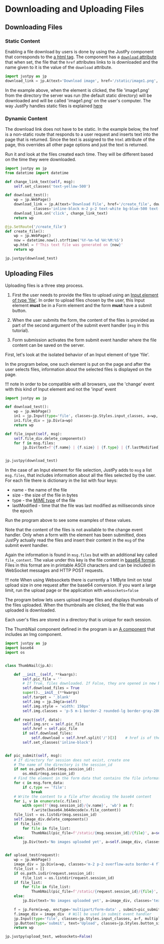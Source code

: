 # Downloading and Uploading Files

## Downloading Files

### Static Content

Enabling a file download by users is done by using the JustPy component that corresponds to the [a html tag](https://developer.mozilla.org/en-US/docs/Web/HTML/Element/a). The component has a [`download` attribute](https://developer.mozilla.org/en-US/docs/Web/HTML/Element/a#Attributes) that when set, the file that the `href` attributes links to is downloaded and the name given to it is the value of the `download` attribute.

```python
import justpy as jp
download_link = jp.A(text='Download image', href='/static/image1.png', download='image1.png')
```

In the example above, when the element is clicked, the file 'image1.png' from the directory the server was run (the default static directory) will be downloaded and will be called 'image1.png' on the user's computer. The way JustPy handles static files is explained [here](../static)

### Dynamic Content

The download link does not have to be static. In the example below, the href is a non-static route that responds to a user request and inserts text into the page that is returned. Since the text is assigned to the `html` attribute of the page, this overrides all other page options and just the text is returned. 

Run it and look at the files created each time. They will be different based on the time they were downloaded.

```python
import justpy as jp
from datetime import datetime

def change_link_text(self, msg):
    self.set_classes('text-yellow-500')

def download_test():
    wp = jp.WebPage()
    download_link = jp.A(text='Download File', href='/create_file', download='text_file.txt', a=wp,
             classes='inline-block m-2 p-2 text-white bg-blue-500 text-2xl')
    download_link.on('click', change_link_text)
    return wp

@jp.SetRoute('/create_file')
def create_file():
    wp = jp.WebPage()
    now = datetime.now().strftime('%Y-%m-%d %H:%M:%S')
    wp.html = f'This text file was generated on {now}'
    return wp

jp.justpy(download_test)

```
 
## Uploading Files 

Uploading files is a three step process.

1) First the user needs to provide the files to upload using an [Input element of type 'file'](https://developer.mozilla.org/en-US/docs/Web/HTML/Element/input/file). In order to upload files chosen by the user, this Input element **must** be in a Form element and the form **must** have a submit button.

2) When the user submits the form, the content of the files is provided as part of the second argument of the submit event handler (`msg` in this tutorial).

3) Form submission activates the form submit event handler where the file content can be saved on the server.

First, let's look at the isolated behavior of an Input element of type 'file'.

In the program below, one such element is put on the page and after the user selects files, information about the selected files is displayed on the page.

!!! note
    In order to be compatible with all browsers, use the 'change' event with this kind of Input element and not the 'input' event


```python
import justpy as jp

def download_test():
    wp = jp.WebPage()
    in1 = jp.Input(type='file', classes=jp.Styles.input_classes, a=wp, multiple=True, change=file_input)
    in1.file_div = jp.Div(a=wp)
    return wp

def file_input(self, msg):
    self.file_div.delete_components()
    for f in msg.files:
        jp.Div(text=f'{f.name} | {f.size} | {f.type} | {f.lastModified}', a=self.file_div, classes='font-mono m-1 p-2')


jp.justpy(download_test)

```

In the case of an Input element for file selection, JustPy adds to `msg` a list `msg.files`, that includes information about all the files selected by the user. For each file there is dictionary in the list with four keys:

* name - the name of the file
* size - the size of the file in bytes
* type - the [MIME type](https://developer.mozilla.org/en-US/docs/Web/HTTP/Basics_of_HTTP/MIME_types) of the file
* lastModified - time that the file was last modified as milliseconds since the epoch

Run the program above to see some examples of these values.

Note that the content of the files is not available to the change event handler. Only when a form with the element has been submitted, does JustPy actually read the files and insert their content in the `msg` of the submit event handler. 

Again the information is found in `msg.files` but with an additional key called `file_content`. The value under this key is the file content in  [base64 format](https://docs.python.org/3/library/base64.html). Files in this format are in printable ASCII characters and can be included in WebSocket messages and HTTP POST requests. 

!!! note
    When using Websockets there is currently a 1 MByte limit on total upload size in one request after the base64 conversion. If you want a large limit, run the upload page or the application with `websockets=false`

The program below lets users upload image files and displays thumbnails of the files uploaded. When the thumbnails are clicked, the file that was uploaded is downloaded. 

Each user's files are stored in a directory that is unique for each session.

The ThumbNail component defined in the program is an [A component](../html_components?id=html-links) that includes an Img component. 

```python
import justpy as jp
import base64
import os


class ThumbNail(jp.A):

    def __init__(self, **kwargs):
        self.pic_file = ''
        # If True, files downloaded. If False, they are opened in new browser tab
        self.download_files = True
        super().__init__(**kwargs)
        self.target = '_blank'
        self.img = jp.Img(a=self)
        self.img.style = 'width: 150px'
        self.img.classes = 'p-5 m-1 border-2 rounded-lg border-gray-200 hover:shadow-lg'

    def react(self, data):
        self.img.src = self.pic_file
        self.href = self.pic_file
        if self.download_files:
            self.download = self.href.split('/')[3]    # href is of the form /static/session_id/file_name
        self.set_classes('inline-block')


def pic_submit(self, msg):
    # If directory for session does not exist, create one
    # The name of the directory is the session_id
    if not os.path.isdir(msg.session_id):
        os.mkdir(msg.session_id)
    # Find the element in the form data that contains the file information
    for c in msg.form_data:
        if c.type == 'file':
            break
    # Write the content to a file after decoding the base64 content
    for i, v in enumerate(c.files):
        with open(f'{msg.session_id}/{v.name}', 'wb') as f:
            f.write(base64.b64decode(v.file_content))
    file_list = os.listdir(msg.session_id)
    self.image_div.delete_components()
    if file_list:
        for file in file_list:
            ThumbNail(pic_file=f'/static/{msg.session_id}/{file}', a=self.image_div)
    else:
        jp.Div(text='No images uploaded yet', a=self.image_div, classes='text-3xl')


def upload_test(request):
    wp = jp.WebPage()
    image_div = jp.Div(a=wp, classes='m-2 p-2 overflow-auto border-4 flex flex-wrap content-start', style='height: 80vh')
    file_list = []
    if os.path.isdir(request.session_id):
        file_list = os.listdir(request.session_id)
    if file_list:
        for file in file_list:
            ThumbNail(pic_file=f'/static/{request.session_id}/{file}', a=image_div)
    else:
        jp.Div(text='No images uploaded yet', a=image_div, classes='text-3xl')

    f = jp.Form(a=wp, enctype='multipart/form-data' , submit=pic_submit)
    f.image_div = image_div  # Will be used in submit event handler
    jp.Input(type='file', classes=jp.Styles.input_classes, a=f, multiple=True, accept='image/*')
    jp.Button(type='submit', text='Upload', classes=jp.Styles.button_simple, a=f)
    return wp

jp.justpy(upload_test, websockets=False)

```
